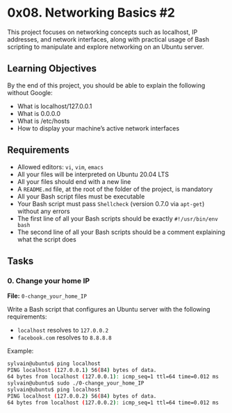 

# 0x08. Networking Basics #2

This project focuses on networking concepts such as localhost, IP addresses, and network interfaces, along with practical usage of Bash scripting to manipulate and explore networking on an Ubuntu server.

## Learning Objectives

By the end of this project, you should be able to explain the following without Google:
- What is localhost/127.0.0.1
- What is 0.0.0.0
- What is /etc/hosts
- How to display your machine’s active network interfaces

## Requirements
- Allowed editors: `vi`, `vim`, `emacs`
- All your files will be interpreted on Ubuntu 20.04 LTS
- All your files should end with a new line
- A `README.md` file, at the root of the folder of the project, is mandatory
- All your Bash script files must be executable
- Your Bash script must pass `Shellcheck` (version 0.7.0 via `apt-get`) without any errors
- The first line of all your Bash scripts should be exactly `#!/usr/bin/env bash`
- The second line of all your Bash scripts should be a comment explaining what the script does

## Tasks

### 0. Change your home IP
**File:** `0-change_your_home_IP`

Write a Bash script that configures an Ubuntu server with the following requirements:
- `localhost` resolves to `127.0.0.2`
- `facebook.com` resolves to `8.8.8.8`

Example:
```bash
sylvain@ubuntu$ ping localhost
PING localhost (127.0.0.1) 56(84) bytes of data.
64 bytes from localhost (127.0.0.1): icmp_seq=1 ttl=64 time=0.012 ms
sylvain@ubuntu$ sudo ./0-change_your_home_IP
sylvain@ubuntu$ ping localhost
PING localhost (127.0.0.2) 56(84) bytes of data.
64 bytes from localhost (127.0.0.2): icmp_seq=1 ttl=64 time=0.012 ms
